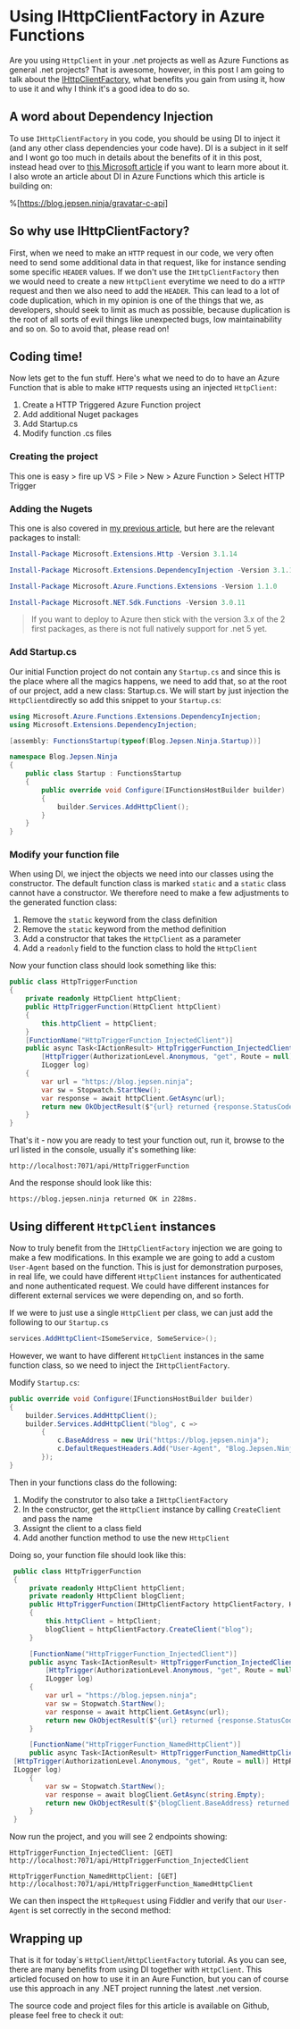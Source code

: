 # Using IHttpClientFactory in Azure Functions

Are you using `HttpClient` in your .net projects as well as Azure Functions as general .net projects?
That is awesome, however, in this post I am going to talk about the [IHttpClientFactory](https://docs.microsoft.com/en-us/dotnet/api/system.net.http.ihttpclientfactory), what benefits you gain from using it, how to use it and why I think it's a good idea to do so.

## A word about Dependency Injection

To use `IHttpClientFactory` in you code, you should be using DI to inject it (and any other class dependencies your code have). DI is a subject in it self and I wont go too much in details about the benefits of it in this post, instead head over to [this Microsoft article](https://docs.microsoft.com/en-us/dotnet/core/extensions/dependency-injection) if you want to learn more about it.
I also wrote an article about DI in Azure Functions which this article is building on:

%[https://blog.jepsen.ninja/gravatar-c-api]

## So why use IHttpClientFactory?

First, when we need to make an `HTTP` request in our code, we very often need to send some additional data in that request, like for instance sending some specific `HEADER` values. If we don't use the `IHttpClientFactory` then we would need to create a new `HttpClient` everytime we need to do a `HTTP` request and then we also need to add the `HEADER`. This can lead to a lot of code duplication, which in my opinion is one of the things that we, as developers, should seek to limit as much as possible, because duplication is the root of all sorts of evil things like unexpected bugs, low maintainability and so on. So to avoid that, please read on!

## Coding time!

Now lets get to the fun stuff. Here's what we need to do to have an Azure Function that is able to make `HTTP` requests using an injected `HttpClient`:

1. Create a HTTP Triggered Azure Function project
2. Add additional Nuget packages
3. Add Startup.cs
4. Modify function .cs files

### Creating the project

This one is easy > fire up VS > File > New > Azure Function > Select HTTP Trigger

### Adding the Nugets

This one is also covered in [my previous article](https://blog.jepsen.ninja/dependency-injection-in-azure-functions), but here are the relevant packages to install:

```ps1 PowerShell
Install-Package Microsoft.Extensions.Http -Version 3.1.14
```

```ps1
Install-Package Microsoft.Extensions.DependencyInjection -Version 3.1.14
```

```ps1
Install-Package Microsoft.Azure.Functions.Extensions -Version 1.1.0
```

```ps1
Install-Package Microsoft.NET.Sdk.Functions -Version 3.0.11
```

> If you want to deploy to Azure then stick with the version 3.x of the 2 first packages, as there is not full natively support for .net 5 yet.

### Add Startup.cs

Our initial Function project do not contain any `Startup.cs` and since this is the place where all the magics happens, we need to add that, so at the root of our project, add a new class: Startup.cs.
We will start by just injection the `HttpClient`directly so add this snippet to your `Startup.cs`:

```cs
using Microsoft.Azure.Functions.Extensions.DependencyInjection;
using Microsoft.Extensions.DependencyInjection;

[assembly: FunctionsStartup(typeof(Blog.Jepsen.Ninja.Startup))]

namespace Blog.Jepsen.Ninja
{
    public class Startup : FunctionsStartup
    {
        public override void Configure(IFunctionsHostBuilder builder)
        {
            builder.Services.AddHttpClient();
        }
    }
}
```

### Modify your function file

When using DI, we inject the objects we need into our classes using the constructor. The default function class is marked `static` and a `static` class cannot have a constructor. We therefore need to make a few adjustments to the generated function class:

1. Remove the `static` keyword from the class definition
2. Remove the `static` keyword from the method definition
3. Add a constructor that takes the `HttpClient` as a parameter
4. Add a `readonly` field to the function class to hold the `HttpClient`

Now your function class should look something like this:

```cs
public class HttpTriggerFunction
{
    private readonly HttpClient httpClient;
    public HttpTriggerFunction(HttpClient httpClient)
    {
        this.httpClient = httpClient;
    }
    [FunctionName("HttpTriggerFunction_InjectedClient")]
    public async Task<IActionResult> HttpTriggerFunction_InjectedClient(
        [HttpTrigger(AuthorizationLevel.Anonymous, "get", Route = null)] HttpRequest req,
        ILogger log)
    {
        var url = "https://blog.jepsen.ninja";
        var sw = Stopwatch.StartNew();
        var response = await httpClient.GetAsync(url);
        return new OkObjectResult($"{url} returned {response.StatusCode} in {sw.ElapsedMilliseconds}ms.");
    }
}
```

That's it - now you are ready to test your function out, run it, browse to the url listed in the console, usually it's something like:

```http
http://localhost:7071/api/HttpTriggerFunction
```

And the response should look like this:

```Shell
https://blog.jepsen.ninja returned OK in 228ms.
```

## Using different `HttpClient` instances

Now to truly benefit from the `IHttpClientFactory` injection we are going to make a few modifications. In this example we are going to add a custom `User-Agent` based on the function. This is just for demonstration purposes, in real life, we could have different `HttpClient` instances for authenticated and none authenticated request. We could have different instances for different external services we were depending on, and so forth. 

If we were to just use a single `HttpClient` per class, we can just add the following to our `Startup.cs`

```cs
services.AddHttpClient<ISomeService, SomeService>();
```

However, we want to have different `HttpClient` instances in the same function class, so we need to inject the `IHttpClientFactory`.

Modify `Startup.cs`:

```cs
public override void Configure(IFunctionsHostBuilder builder)
{
    builder.Services.AddHttpClient();
    builder.Services.AddHttpClient("blog", c =>
        {
            c.BaseAddress = new Uri("https://blog.jepsen.ninja");
            c.DefaultRequestHeaders.Add("User-Agent", "Blog.Jepsen.Ninja.Functions");
        });
}
```

Then in your functions class do the following:

1. Modify the construtor to also take a `IHttpClientFactory`
2. In the constructor, get the `HttpClient` instance by calling `CreateClient` and pass the name
3. Assignt the client to a class field
4. Add another function method to use the new `HttpClient`

Doing so, your function file should look like this:

```cs
 public class HttpTriggerFunction
 {
     private readonly HttpClient httpClient;
     private readonly HttpClient blogClient;
     public HttpTriggerFunction(IHttpClientFactory httpClientFactory, HttpClient httpClient)
     {
         this.httpClient = httpClient;
         blogClient = httpClientFactory.CreateClient("blog");
     }

     [FunctionName("HttpTriggerFunction_InjectedClient")]
     public async Task<IActionResult> HttpTriggerFunction_InjectedClient(
         [HttpTrigger(AuthorizationLevel.Anonymous, "get", Route = null)] HttpRequest req,
         ILogger log)
     {
         var url = "https://blog.jepsen.ninja";
         var sw = Stopwatch.StartNew();
         var response = await httpClient.GetAsync(url);
         return new OkObjectResult($"{url} returned {response.StatusCode} in {sw.ElapsedMilliseconds}ms.");
     }

     [FunctionName("HttpTriggerFunction_NamedHttpClient")]
     public async Task<IActionResult> HttpTriggerFunction_NamedHttpClient(
 [HttpTrigger(AuthorizationLevel.Anonymous, "get", Route = null)] HttpRequest req,
 ILogger log)
     {
         var sw = Stopwatch.StartNew();
         var response = await blogClient.GetAsync(string.Empty);
         return new OkObjectResult($"{blogClient.BaseAddress} returned {response.StatusCode} in {sw.ElapsedMilliseconds}ms.");
     }
 }
```

Now run the project, and you will see 2 endpoints showing:

```Shell
HttpTriggerFunction_InjectedClient: [GET] http://localhost:7071/api/HttpTriggerFunction_InjectedClient

HttpTriggerFunction_NamedHttpClient: [GET] http://localhost:7071/api/HttpTriggerFunction_NamedHttpClient
```

We can then inspect the `HttpRequest` using Fiddler and verify that our `User-Agent` is set correctly in the second method:

## Wrapping up

That is it for today´s `HttpClient`/`HttpClientFactory` tutorial. As you can see, there are many benefits from using DI together with `HttpClient`. This articled focused on how to use it in an Aure Function, but you can of course use this approach in any .NET project running the latest .net version. 

The source code and project files for this article is available on Github, please feel free to check it out: 

